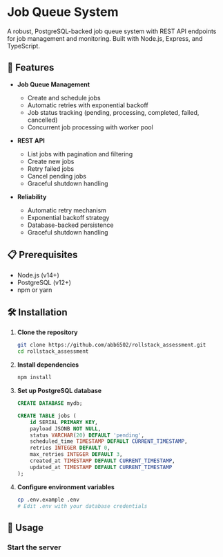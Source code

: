 # Job Queue System

A robust, PostgreSQL-backed job queue system with REST API endpoints for job management and monitoring. Built with Node.js, Express, and TypeScript.

## 🚀 Features

- **Job Queue Management**
  - Create and schedule jobs
  - Automatic retries with exponential backoff
  - Job status tracking (pending, processing, completed, failed, cancelled)
  - Concurrent job processing with worker pool

- **REST API**
  - List jobs with pagination and filtering
  - Create new jobs
  - Retry failed jobs
  - Cancel pending jobs
  - Graceful shutdown handling

- **Reliability**
  - Automatic retry mechanism
  - Exponential backoff strategy
  - Database-backed persistence
  - Graceful shutdown handling

## 📋 Prerequisites

- Node.js (v14+)
- PostgreSQL (v12+)
- npm or yarn

## 🛠️ Installation

1. **Clone the repository**
   ```bash
   git clone https://github.com/abb6502/rollstack_assessment.git
   cd rollstack_assessment
   ```

2. **Install dependencies**
   ```bash
   npm install
   ```

3. **Set up PostgreSQL database**
   ```sql
   CREATE DATABASE mydb;
   
   CREATE TABLE jobs (
       id SERIAL PRIMARY KEY,
       payload JSONB NOT NULL,
       status VARCHAR(20) DEFAULT 'pending',
       scheduled_time TIMESTAMP DEFAULT CURRENT_TIMESTAMP,
       retries INTEGER DEFAULT 0,
       max_retries INTEGER DEFAULT 3,
       created_at TIMESTAMP DEFAULT CURRENT_TIMESTAMP,
       updated_at TIMESTAMP DEFAULT CURRENT_TIMESTAMP
   );
   ```

4. **Configure environment variables**
   ```bash
   cp .env.example .env
   # Edit .env with your database credentials
   ```

## 🚦 Usage

### Start the server
